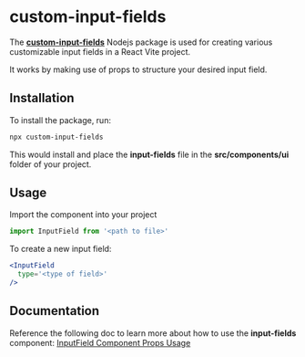 # custom-input-fields
The [**custom-input-fields**](https://www.npmjs.com/package/custom-input-fields) Nodejs package is used for creating various customizable input fields in a React Vite project.

It works by making use of props to structure your desired input field.

## Installation
To install the package, run:
```bash
npx custom-input-fields
```
This would install and place the **input-fields** file in the **src/components/ui** folder of your project.

## Usage
Import the component into your project
```jsx
import InputField from '<path to file>'
```

To create a new input field:
```jsx
<InputField
  type='<type of field>'
/>
```

## Documentation
Reference the following doc to learn more about how to use the **input-fields** component:
[InputField Component Props Usage](https://hackmd.io/@wy0ll8IhQ-ycSIt4O8p7AQ/S1zkMGnNyx)

